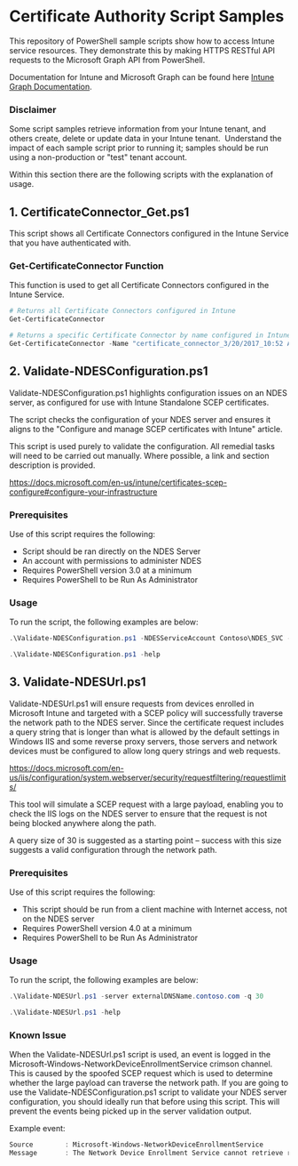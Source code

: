 # Certificate Authority Script Samples

This repository of PowerShell sample scripts show how to access Intune service resources.  They demonstrate this by making HTTPS RESTful API requests to the Microsoft Graph API from PowerShell.

Documentation for Intune and Microsoft Graph can be found here [Intune Graph Documentation](https://developer.microsoft.com/en-us/graph/docs/api-reference/beta/resources/intune_graph_overview).

### Disclaimer

Some script samples retrieve information from your Intune tenant, and others create, delete or update data in your Intune tenant.  Understand the impact of each sample script prior to running it; samples should be run using a non-production or "test" tenant account. 

Within this section there are the following scripts with the explanation of usage.

## 1. CertificateConnector_Get.ps1

This script shows all Certificate Connectors configured in the Intune Service that you have authenticated with.

### Get-CertificateConnector Function

This function is used to get all Certificate Connectors configured in the Intune Service.

```powershell
# Returns all Certificate Connectors configured in Intune
Get-CertificateConnector

# Returns a specific Certificate Connector by name configured in Intune
Get-CertificateConnector -Name "certificate_connector_3/20/2017_10:52 AM"
```

## 2. Validate-NDESConfiguration.ps1
Validate-NDESConfiguration.ps1 highlights configuration issues on an NDES server, as configured for use with Intune Standalone SCEP certificates.

The script checks the configuration of your NDES server and ensures it aligns to the "Configure and manage SCEP certificates with Intune" article.

This script is used purely to validate the configuration. All remedial tasks will need to be carried out manually. Where possible, a link and section description is provided.

https://docs.microsoft.com/en-us/intune/certificates-scep-configure#configure-your-infrastructure

### Prerequisites

Use of this script requires the following:

* Script should be ran directly on the NDES Server
* An account with permissions to administer NDES
* Requires PowerShell version 3.0 at a minimum
* Requires PowerShell to be Run As Administrator

### Usage

To run the script, the following examples are below:

```powershell
.\Validate-NDESConfiguration.ps1 -NDESServiceAccount Contoso\NDES_SVC -IssuingCAServerFQDN IssuingCA.contoso.com -SCEPUserCertTemplate SCEPGeneral

.\Validate-NDESConfiguration.ps1 -help
```
## 3. Validate-NDESUrl.ps1

Validate-NDESUrl.ps1 will ensure requests from devices enrolled in Microsoft Intune and targeted with a SCEP policy will successfully traverse the network path to the NDES server. Since the certificate request includes a query string that is longer than what is allowed by the default settings in Windows IIS and some reverse proxy servers, those servers and network devices must be configured to allow long query strings and web requests.

https://docs.microsoft.com/en-us/iis/configuration/system.webserver/security/requestfiltering/requestlimits/

This tool will simulate a SCEP request with a large payload, enabling you to check the IIS logs on the NDES server to ensure that the request is not being blocked anywhere along the path.

A query size of 30 is suggested as a starting point – success with this size suggests a valid configuration through the network path.

### Prerequisites

Use of this script requires the following:

* This script should be run from a client machine with Internet access, not on the NDES server
* Requires PowerShell version 4.0 at a minimum
* Requires PowerShell to be Run As Administrator

### Usage

To run the script, the following examples are below:

```powershell
.\Validate-NDESUrl.ps1 -server externalDNSName.contoso.com -q 30

.\Validate-NDESUrl.ps1 -help
```

### Known Issue

When the Validate-NDESUrl.ps1 script is used, an event is logged in the Microsoft-Windows-NetworkDeviceEnrollmentService crimson channel. This is caused by the spoofed SCEP request which is used to determine whether the large payload can traverse the network path. If you are going to use the Validate-NDESConfiguration.ps1 script to validate your NDES server configuration, you should ideally run that before using this script. This will prevent the events being picked up in the server validation output.

Example event:

```powershell
Source        : Microsoft-Windows-NetworkDeviceEnrollmentService
Message       : The Network Device Enrollment Service cannot retrieve required information, such as the transaction ID, message type, or signing certificate, from the client's PKCS7 message (0x8009310b).  ASN1 bad tag value met.
```
